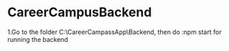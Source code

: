 # CareerCampusBackend

1.Go to the folder C:\CareerCampassApp\Backend, then do :npm start for running the backend
